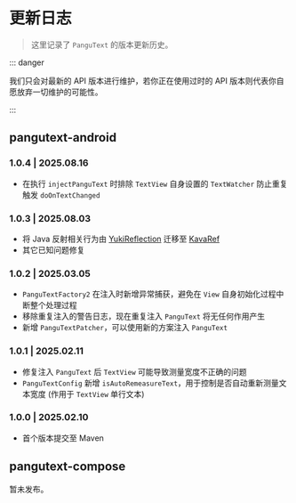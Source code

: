 # 更新日志

> 这里记录了 `PanguText` 的版本更新历史。

::: danger

我们只会对最新的 API 版本进行维护，若你正在使用过时的 API 版本则代表你自愿放弃一切维护的可能性。

:::

## pangutext-android

### 1.0.4 | 2025.08.16 &ensp;<Badge type="tip" text="最新" vertical="middle" />

- 在执行 `injectPanguText` 时排除 `TextView` 自身设置的 `TextWatcher` 防止重复触发 `doOnTextChanged`

### 1.0.3 | 2025.08.03 &ensp;<Badge type="warning" text="过旧" vertical="middle" />

- 将 Java 反射相关行为由 [YukiReflection](https://github.com/HighCapable/YukiReflection) 迁移至 [KavaRef](https://github.com/HighCapable/KavaRef)
- 其它已知问题修复

### 1.0.2 | 2025.03.05 &ensp;<Badge type="warning" text="过旧" vertical="middle" />

- `PanguTextFactory2` 在注入时新增异常捕获，避免在 `View` 自身初始化过程中断整个处理过程
- 移除重复注入的警告日志，现在重复注入 `PanguText` 将无任何作用产生
- 新增 `PanguTextPatcher`，可以使用新的方案注入 `PanguText`

### 1.0.1 | 2025.02.11 &ensp;<Badge type="warning" text="过旧" vertical="middle" />

- 修复注入 `PanguText` 后 `TextView` 可能导致测量宽度不正确的问题
- `PanguTextConfig` 新增 `isAutoRemeasureText`，用于控制是否自动重新测量文本宽度 (作用于 `TextView` 单行文本)

### 1.0.0 | 2025.02.10 &ensp;<Badge type="warning" text="过旧" vertical="middle" />

- 首个版本提交至 Maven

## pangutext-compose

暂未发布。
